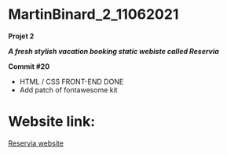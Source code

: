 # MartinBinard_2_11062021
**Projet 2**

***A fresh stylish vacation booking static webiste called Reservia***

**Commit #20**

* HTML / CSS FRONT-END DONE
* Add patch of fontawesome kit

# Website link:

[Reservia website](https://martinbinard.github.io/MartinBinard_2_11062021/)